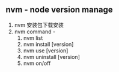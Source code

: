 ## nvm - node version manage

1. nvm 安装包下载安装
2. nvm command -
   1. nvm list 
   2. nvm install [version]
   3. nvm use [version]
   4. nvm uninstall [version]
   5. nvm on/off



